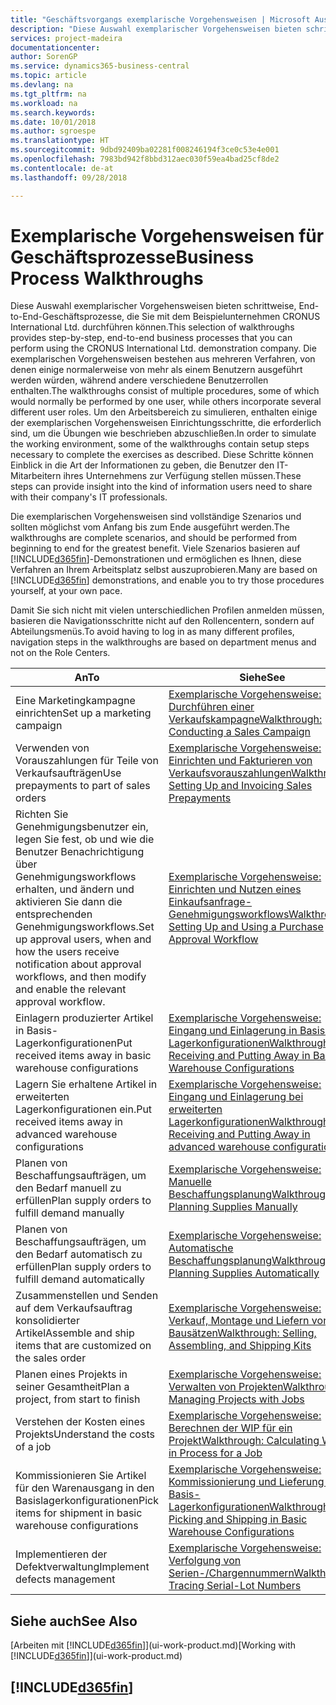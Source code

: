 ```yaml
---
title: "Geschäftsvorgangs exemplarische Vorgehensweisen | Microsoft Ausgleich."
description: "Diese Auswahl exemplarischer Vorgehensweisen bieten schrittweise, End-to-End-Geschäftsprozesse, die Sie mit dem Beispielunternehmen CRONUS International Ltd. durchführen können. Die exemplarischen Vorgehensweisen bestehen aus mehreren Verfahren, von denen einige normalerweise von mehr als einem Benutzern ausgeführt werden würden, während andere verschiedene Benutzerrollen enthalten. Um den Arbeitsbereich zu simulieren, enthalten einige der exemplarischen Vorgehensweisen Einrichtungsschritte, die erforderlich sind, um die Übungen wie beschrieben abzuschließen. Diese Schritte können Einblick in die Art der Informationen zu geben, die Benutzer den IT-Mitarbeitern ihres Unternehmens zur Verfügung stellen müssen."
services: project-madeira
documentationcenter: 
author: SorenGP
ms.service: dynamics365-business-central
ms.topic: article
ms.devlang: na
ms.tgt_pltfrm: na
ms.workload: na
ms.search.keywords: 
ms.date: 10/01/2018
ms.author: sgroespe
ms.translationtype: HT
ms.sourcegitcommit: 9dbd92409ba02281f008246194f3ce0c53e4e001
ms.openlocfilehash: 7983bd942f8bbd312aec030f59ea4bad25cf8de2
ms.contentlocale: de-at
ms.lasthandoff: 09/28/2018

---
```

# <a name="business-process-walkthroughs"></a><span data-ttu-id="4fc08-106">Exemplarische Vorgehensweisen für Geschäftsprozesse</span><span class="sxs-lookup"><span data-stu-id="4fc08-106">Business Process Walkthroughs</span></span>
<span data-ttu-id="4fc08-107">Diese Auswahl exemplarischer Vorgehensweisen bieten schrittweise, End-to-End-Geschäftsprozesse, die Sie mit dem Beispielunternehmen CRONUS International Ltd. durchführen können.</span><span class="sxs-lookup"><span data-stu-id="4fc08-107">This selection of walkthroughs provides step-by-step, end-to-end business processes that you can perform using the CRONUS International Ltd. demonstration company.</span></span> <span data-ttu-id="4fc08-108">Die exemplarischen Vorgehensweisen bestehen aus mehreren Verfahren, von denen einige normalerweise von mehr als einem Benutzern ausgeführt werden würden, während andere verschiedene Benutzerrollen enthalten.</span><span class="sxs-lookup"><span data-stu-id="4fc08-108">The walkthroughs consist of multiple procedures, some of which would normally be performed by one user, while others incorporate several different user roles.</span></span> <span data-ttu-id="4fc08-109">Um den Arbeitsbereich zu simulieren, enthalten einige der exemplarischen Vorgehensweisen Einrichtungsschritte, die erforderlich sind, um die Übungen wie beschrieben abzuschließen.</span><span class="sxs-lookup"><span data-stu-id="4fc08-109">In order to simulate the working environment, some of the walkthroughs contain setup steps necessary to complete the exercises as described.</span></span> <span data-ttu-id="4fc08-110">Diese Schritte können Einblick in die Art der Informationen zu geben, die Benutzer den IT-Mitarbeitern ihres Unternehmens zur Verfügung stellen müssen.</span><span class="sxs-lookup"><span data-stu-id="4fc08-110">These steps can provide insight into the kind of information users need to share with their company's IT professionals.</span></span>  

 <span data-ttu-id="4fc08-111">Die exemplarischen Vorgehensweisen sind vollständige Szenarios und sollten möglichst vom Anfang bis zum Ende ausgeführt werden.</span><span class="sxs-lookup"><span data-stu-id="4fc08-111">The walkthroughs are complete scenarios, and should be performed from beginning to end for the greatest benefit.</span></span> <span data-ttu-id="4fc08-112">Viele Szenarios basieren auf [!INCLUDE[d365fin](includes/d365fin_md.md)]-Demonstrationen und ermöglichen es Ihnen, diese Verfahren an Ihrem Arbeitsplatz selbst auszuprobieren.</span><span class="sxs-lookup"><span data-stu-id="4fc08-112">Many are based on [!INCLUDE[d365fin](includes/d365fin_md.md)] demonstrations, and enable you to try those procedures yourself, at your own pace.</span></span>  

 <span data-ttu-id="4fc08-113">Damit Sie sich nicht mit vielen unterschiedlichen Profilen anmelden müssen, basieren die Navigationsschritte nicht auf den Rollencentern, sondern auf Abteilungsmenüs.</span><span class="sxs-lookup"><span data-stu-id="4fc08-113">To avoid having to log in as many different profiles, navigation steps in the walkthroughs are based on department menus and not on the Role Centers.</span></span>  

|<span data-ttu-id="4fc08-114">An</span><span class="sxs-lookup"><span data-stu-id="4fc08-114">To</span></span>|<span data-ttu-id="4fc08-115">Siehe</span><span class="sxs-lookup"><span data-stu-id="4fc08-115">See</span></span>|  
|--------|---------|  
|<span data-ttu-id="4fc08-116">Eine Marketingkampagne einrichten</span><span class="sxs-lookup"><span data-stu-id="4fc08-116">Set up a marketing campaign</span></span>|[<span data-ttu-id="4fc08-117">Exemplarische Vorgehensweise: Durchführen einer Verkaufskampagne</span><span class="sxs-lookup"><span data-stu-id="4fc08-117">Walkthrough: Conducting a Sales Campaign</span></span>](walkthrough-conducting-a-sales-campaign.md)|  
|<span data-ttu-id="4fc08-118">Verwenden von Vorauszahlungen für Teile von Verkaufsaufträgen</span><span class="sxs-lookup"><span data-stu-id="4fc08-118">Use prepayments to part of sales orders</span></span>|[<span data-ttu-id="4fc08-119">Exemplarische Vorgehensweise: Einrichten und Fakturieren von Verkaufsvorauszahlungen</span><span class="sxs-lookup"><span data-stu-id="4fc08-119">Walkthrough: Setting Up and Invoicing Sales Prepayments</span></span>](walkthrough-setting-up-and-invoicing-sales-prepayments.md)|  
|<span data-ttu-id="4fc08-120">Richten Sie Genehmigungsbenutzer ein, legen Sie fest, ob und wie die Benutzer Benachrichtigung über Genehmigungsworkflows erhalten, und ändern und aktivieren Sie dann die entsprechenden Genehmigungsworkflows.</span><span class="sxs-lookup"><span data-stu-id="4fc08-120">Set up approval users, when and how the users receive notification about approval workflows, and then modify and enable the relevant approval workflow.</span></span>|[<span data-ttu-id="4fc08-121">Exemplarische Vorgehensweise: Einrichten und Nutzen eines Einkaufsanfrage-Genehmigungsworkflows</span><span class="sxs-lookup"><span data-stu-id="4fc08-121">Walkthrough: Setting Up and Using a Purchase Approval Workflow</span></span>](walkthrough-setting-up-and-using-a-purchase-approval-workflow.md)|  
|<span data-ttu-id="4fc08-122">Einlagern produzierter Artikel in Basis-Lagerkonfigurationen</span><span class="sxs-lookup"><span data-stu-id="4fc08-122">Put received items away in basic warehouse configurations</span></span>|[<span data-ttu-id="4fc08-123">Exemplarische Vorgehensweise: Eingang und Einlagerung in Basis-Lagerkonfigurationen</span><span class="sxs-lookup"><span data-stu-id="4fc08-123">Walkthrough: Receiving and Putting Away in Basic Warehouse Configurations</span></span>](walkthrough-receiving-and-putting-away-in-basic-warehousing.md)|  
|<span data-ttu-id="4fc08-124">Lagern Sie erhaltene Artikel in erweiterten Lagerkonfigurationen ein.</span><span class="sxs-lookup"><span data-stu-id="4fc08-124">Put received items away in advanced warehouse configurations</span></span>|[<span data-ttu-id="4fc08-125">Exemplarische Vorgehensweise: Eingang und Einlagerung bei erweiterten Lagerkonfigurationen</span><span class="sxs-lookup"><span data-stu-id="4fc08-125">Walkthrough: Receiving and Putting Away in advanced warehouse configurations</span></span>](walkthrough-receiving-and-putting-away-in-advanced-warehousing.md)|  
|<span data-ttu-id="4fc08-126">Planen von Beschaffungsaufträgen, um den Bedarf manuell zu erfüllen</span><span class="sxs-lookup"><span data-stu-id="4fc08-126">Plan supply orders to fulfill demand manually</span></span>|[<span data-ttu-id="4fc08-127">Exemplarische Vorgehensweise: Manuelle Beschaffungsplanung</span><span class="sxs-lookup"><span data-stu-id="4fc08-127">Walkthrough: Planning Supplies Manually</span></span>](walkthrough-planning-supplies-manually.md)|  
|<span data-ttu-id="4fc08-128">Planen von Beschaffungsaufträgen, um den Bedarf automatisch zu erfüllen</span><span class="sxs-lookup"><span data-stu-id="4fc08-128">Plan supply orders to fulfill demand automatically</span></span>|[<span data-ttu-id="4fc08-129">Exemplarische Vorgehensweise: Automatische Beschaffungsplanung</span><span class="sxs-lookup"><span data-stu-id="4fc08-129">Walkthrough: Planning Supplies Automatically</span></span>](walkthrough-planning-supplies-automatically.md)|  
|<span data-ttu-id="4fc08-130">Zusammenstellen und Senden auf dem Verkaufsauftrag konsolidierter Artikel</span><span class="sxs-lookup"><span data-stu-id="4fc08-130">Assemble and ship items that are customized on the sales order</span></span>|[<span data-ttu-id="4fc08-131">Exemplarische Vorgehensweise: Verkauf, Montage und Liefern von Bausätzen</span><span class="sxs-lookup"><span data-stu-id="4fc08-131">Walkthrough: Selling, Assembling, and Shipping Kits</span></span>](walkthrough-selling-assembling-and-shipping-kits.md)|  
|<span data-ttu-id="4fc08-132">Planen eines Projekts in seiner Gesamtheit</span><span class="sxs-lookup"><span data-stu-id="4fc08-132">Plan a project, from start to finish</span></span>|[<span data-ttu-id="4fc08-133">Exemplarische Vorgehensweise: Verwalten von Projekten</span><span class="sxs-lookup"><span data-stu-id="4fc08-133">Walkthrough: Managing Projects with Jobs</span></span>](walkthrough-managing-projects-with-jobs.md)|  
|<span data-ttu-id="4fc08-134">Verstehen der Kosten eines Projekts</span><span class="sxs-lookup"><span data-stu-id="4fc08-134">Understand the costs of a job</span></span>|[<span data-ttu-id="4fc08-135">Exemplarische Vorgehensweise: Berechnen der WIP für ein Projekt</span><span class="sxs-lookup"><span data-stu-id="4fc08-135">Walkthrough: Calculating Work in Process for a Job</span></span>](walkthrough-calculating-work-in-process-for-a-job.md)|  
|<span data-ttu-id="4fc08-136">Kommissionieren Sie Artikel für den Warenausgang in den Basislagerkonfigurationen</span><span class="sxs-lookup"><span data-stu-id="4fc08-136">Pick items for shipment in basic warehouse configurations</span></span>|[<span data-ttu-id="4fc08-137">Exemplarische Vorgehensweise: Kommissionierung und Lieferung in Basis-Lagerkonfigurationen</span><span class="sxs-lookup"><span data-stu-id="4fc08-137">Walkthrough: Picking and Shipping in Basic Warehouse Configurations</span></span>](walkthrough-picking-and-shipping-in-basic-warehousing.md)|  
|<span data-ttu-id="4fc08-138">Implementieren der Defektverwaltung</span><span class="sxs-lookup"><span data-stu-id="4fc08-138">Implement defects management</span></span>|[<span data-ttu-id="4fc08-139">Exemplarische Vorgehensweise: Verfolgung von Serien-/Chargennummern</span><span class="sxs-lookup"><span data-stu-id="4fc08-139">Walkthrough: Tracing Serial-Lot Numbers</span></span>](walkthrough-tracing-serial-lot-numbers.md)|  

## <a name="see-also"></a><span data-ttu-id="4fc08-140">Siehe auch</span><span class="sxs-lookup"><span data-stu-id="4fc08-140">See Also</span></span>
<span data-ttu-id="4fc08-141">[Arbeiten mit [!INCLUDE[d365fin](includes/d365fin_md.md)]](ui-work-product.md)</span><span class="sxs-lookup"><span data-stu-id="4fc08-141">[Working with [!INCLUDE[d365fin](includes/d365fin_md.md)]](ui-work-product.md)</span></span>  

## [!INCLUDE[d365fin](includes/free_trial_md.md)]  
 

